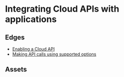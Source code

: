 # Integrating Cloud APIs with applications

## Edges
- [Enabling a Cloud API](4.3.1_enabling_a_cloud_api)
- [Making API calls using supported options](4.3.2_making_api_calls_using_supported_options)

## Assets

